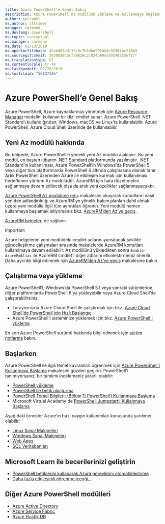 ```yaml
---
title: Azure PowerShell’e Genel Bakış
description: Azure PowerShell Az modülünü yükleme ve kullanmaya başlama hakkında bilgiler içeren genel bir bakış.
author: sptramer
ms.author: sttramer
manager: carmonm
ms.devlang: powershell
ms.topic: conceptual
ms.manager: carmonm
ms.date: 01/10/2019
ms.openlocfilehash: 45ab083dd133c8c7b8dbe902484c92564bc216b9
ms.sourcegitcommit: 5630030c5cfa9828c3c024b69de59248263ef17f
ms.translationtype: HT
ms.contentlocale: tr-TR
ms.lasthandoff: 02/26/2019
ms.locfileid: "56837206"
---
```

# <a name="overview-of-azure-powershell"></a>Azure PowerShell’e Genel Bakış

Azure PowerShell, Azure kaynaklarınızı yönetmek için [Azure Resource Manager](/azure/azure-resource-manager/resource-group-overview) modelini kullanan bir dizi cmdlet sunar. Azure PowerShell .NET Standard’ı kullandığından, Windows, macOS ve Linux’ta kullanılabilir.
Azure PowerShell, Azure Cloud Shell üzerinde de kullanılabilir.

## <a name="about-the-new-az-module"></a>Yeni Az modülü hakkında

Bu belgede, Azure PowerShell’e yönelik yeni Az modülü açıklanır. Bu yeni modül, en baştan itibaren .NET Standard platformunda yazılmıştır. .NET Standard’ın kullanılması, Azure PowerShell’in Windows’da PowerShell 5 veya diğer tüm platformlarda PowerShell 6 altında çalışmasına olanak tanır. Artık PowerShell üzerinden Azure ile etkileşim kurmak için kullanılması hedeflenen yöntem Az modülüdür.
AzureRM için hata düzeltmeleri sağlanmaya devam edilecek olsa da artık yeni özellikler sağlanmayacaktır.

[Azure PowerShell Az modülüne giriş](new-azureps-module-az.md) makalesini okuyarak komutların nasıl yeniden adlandırıldığı ve AzureRM’ye yönelik bakım planları dahil olmak üzere yeni modülle ilgili tüm ayrıntıları öğrenin. Yeni modülü hemen kullanmaya başlamak istiyorsanız bkz. [AzureRM’den Az’ye geçiş](migrate-from-azurerm-to-az.md).

[AzureRM belgeleri](/powershell/azure/azurerm) de sağlanır.

> [!IMPORTANT]
>
> Azure belgelerini yeni modüldeki cmdlet adlarını yansıtacak şekilde güncelleştirme çalışmaları sırasında makalelerde AzureRM komutları kullanılmaya devam edilebilir. Az modülünü yükledikten sonra `Enable-AzureRmAlias` ile AzureRM cmdlet'i diğer adlarını etkinleştirmeniz önerilir. Daha ayrıntılı bilgi edinmek için [AzureRM’den Az’ye geçiş](migrate-from-azurerm-to-az.md) makalesine bakın.

## <a name="run-or-install"></a>Çalıştırma veya yükleme

Azure PowerShell’i, Windows’da PowerShell 5.1 veya sonraki sürümlerine, diğer platformlarda PowerShell 6’ya yükleyebilir veya Azure Cloud Shell’de çalıştırabilirsiniz.

* Tarayıcınızda Azure Cloud Shell ile çalıştırmak için bkz. [Azure Cloud Shell'de PowerShell için Hızlı Başlangıç](/azure/cloud-shell/quickstart-powershell).
* Azure PowerShell'i sisteminize yüklemek için bkz. [Azure PowerShell'i yükleme](install-az-ps.md).

En son Azure PowerShell sürümü hakkında bilgi edinmek için [sürüm notlarına](release-notes-azureps.md) bakın.

## <a name="get-started"></a>Başlarken

Azure PowerShell ile ilgili temel kavramları öğrenmek için [Azure PowerShell'i Kullanmaya Başlama](get-started-azureps.md) makalesini gözden geçirin. PowerShell'i tanımıyorsanız, bir tanıtımı incelemeniz yararlı olabilir:

* [PowerShell yükleme](/powershell/scripting/install/installing-powershell)
* [PowerShell ile betik oluşturma](/powershell/scripting/powershell-scripting)
* [PowerShell Temel Bilgileri: (Bölüm 1) PowerShell'i Kullanmaya Başlama](https://channel9.msdn.com/Blogs/Taste-of-Premier/PowerShellBasicsPart1)
* Microsoft Virtual Academy'de [PowerShell Jumpstart’ı Kullanmaya Başlama](https://mva.microsoft.com/liveevents/powershell-jumpstart)

Aşağıdaki örnekler Azure'ın bazı yaygın kullanımları konusunda yardımcı olabilir:

* [Linux Sanal Makineleri](/azure/virtual-machines/virtual-machines-linux-powershell-samples?toc=/powershell/azure/toc.json)
* [Windows Sanal Makineleri](/azure/virtual-machines/virtual-machines-windows-powershell-samples?toc=/powershell/azure/toc.json)
* [Web Apps](/azure/app-service-web/app-service-powershell-samples?toc=/powershell/azure/toc.json)
* [SQL Veritabanları](/azure/sql-database/sql-database-powershell-samples?toc=/powershell/azure/toc.json)

## <a name="build-your-skills-with-microsoft-learn"></a>Microsoft Learn ile becerilerinizi geliştirin

- [PowerShell betiklerini kullanarak Azure görevlerini otomatikleştirme](/learn/modules/automate-azure-tasks-with-powershell/)
- [Daha fazla etkileşimli öğrenme içeriği...](/learn/browse/?term=powershell)

## <a name="other-azure-powershell-modules"></a>Diğer Azure PowerShell modülleri

* [Azure Active Directory](/powershell/azure/active-directory/)
* [Azure Service Fabric](/powershell/azure/service-fabric/)
* [Azure Elastik DB](/powershell/azure/elasticdbjobs/)

